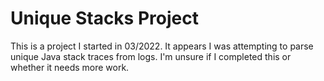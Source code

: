 # Unique Stacks Project

This is a project I started in 03/2022. It appears I was attempting to parse unique Java stack traces from logs. I'm unsure if I completed this or whether it needs more work.
